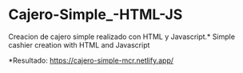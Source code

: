 # Cajero-Simple_-HTML-JS
Creacion de cajero simple realizado con HTML y Javascript.*
Simple cashier creation with HTML and Javascript

*Resultado: https://cajero-simple-mcr.netlify.app/

